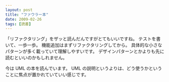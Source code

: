 ```yaml
---
layout: post
title: "ファウラー本"
date: 2009-02-26
tags: [読書]
---
```


「リファクタリング」をザッと読んだんですがとてもいいですね。
テストを書いて、一歩一歩。
機能追加はまずリファクタリングしてから。
具体的な小さなパターンが多く載っていて理解しやすいです。
デザインパターンとかよりも先に読むといいのかもしれません。

今は UML の本を読んでいます。
UML の説明というよりは、どう使うかということに焦点が置かれていていい感じです。
